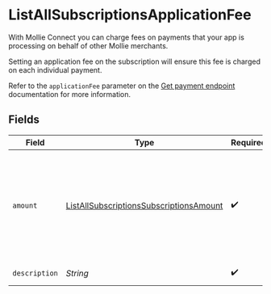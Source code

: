 # ListAllSubscriptionsApplicationFee

With Mollie Connect you can charge fees on payments that your app is processing on behalf of other Mollie
merchants.

Setting an application fee on the subscription will ensure this fee is charged on each individual payment.

Refer to the `applicationFee` parameter on the [Get payment endpoint](get-payment) documentation for more
information.


## Fields

| Field                                                                                                         | Type                                                                                                          | Required                                                                                                      | Description                                                                                                   | Example                                                                                                       |
| ------------------------------------------------------------------------------------------------------------- | ------------------------------------------------------------------------------------------------------------- | ------------------------------------------------------------------------------------------------------------- | ------------------------------------------------------------------------------------------------------------- | ------------------------------------------------------------------------------------------------------------- |
| `amount`                                                                                                      | [ListAllSubscriptionsSubscriptionsAmount](../../models/operations/ListAllSubscriptionsSubscriptionsAmount.md) | :heavy_check_mark:                                                                                            | In v2 endpoints, monetary amounts are represented as objects with a `currency` and `value` field.             |                                                                                                               |
| `description`                                                                                                 | *String*                                                                                                      | :heavy_check_mark:                                                                                            | N/A                                                                                                           | Platform fee                                                                                                  |